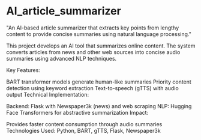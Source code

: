 # AI_article_summarizer
"An AI-based article summarizer that extracts key points from lengthy content to provide concise summaries using natural language processing."

This project develops an AI tool that summarizes online content. The system converts articles from news and other web sources into concise audio summaries using advanced NLP techniques.

Key Features:

BART transformer models generate human-like summaries
Priority content detection using keyword extraction
Text-to-speech (gTTS) with audio output
Technical Implementation:

Backend: Flask with Newspaper3k (news) and web scraping
NLP: Hugging Face Transformers for abstractive summarization
Impact:

Provides faster content consumption through audio summaries
Technologies Used: Python, BART, gTTS, Flask, Newspaper3k
